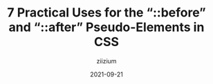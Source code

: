 ---
author: ziizium
date: 2021-09-21
publisher: css
tags:
  - css
  - selectors
target_url: https://css-tricks.com/7-practical-uses-for-the-before-and-after-pseudo-elements-in-css/
title: "7 Practical Uses for the “::before” and “::after” Pseudo-Elements in CSS"
---